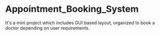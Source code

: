 # Appointment_Booking_System
It's a mini project which includes GUI based layout, organized to book a doctor depending on user requirements.
